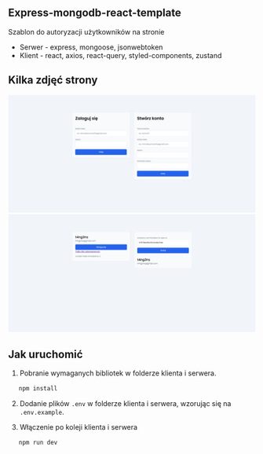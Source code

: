 ## Express-mongodb-react-template

Szablon do autoryzacji użytkowników na stronie
* Serwer - express, mongoose, jsonwebtoken
* Klient - react, axios, react-query, styled-components, zustand

## Kilka zdjęć strony

![Strona do logowania i rejestracji](public/login-page.png)
![Strona główna](public/home-page.png)

## Jak uruchomić

1. Pobranie wymaganych bibliotek w folderze klienta i serwera.

```sh
   npm install
```

2. Dodanie plików `.env` w folderze klienta i serwera, wzorując się na `.env.example`.

3. Włączenie po koleji klienta i serwera

 ```sh
    npm run dev
```
